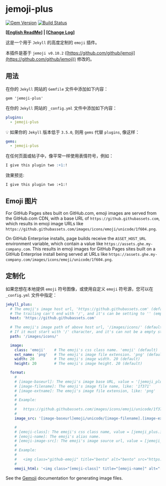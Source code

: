 # jemoji-plus

[![Gem Version](https://badge.fury.io/rb/jemoji.svg)](http://badge.fury.io/rb/jemoji)
[![Build Status](https://travis-ci.org/jekyll/jemoji.svg?branch=master)](https://travis-ci.org/jekyll/jemoji)

**[[English ReadMe](https://github.com/shines77/jemoji-plus/blob/master/README.md)] | [[Change Log](https://github.com/shines77/jemoji-plus/blob/master/ChangeLog.md)]**

这是一个用于 `Jekyll` 的高度定制的 `emoji` 插件。

本插件是基于 `jemoji v0.10.2` ([https://github.com/github/jemoji](https://github.com/github/jemoji)) 修改的。

## 用法

在你的 `Jekyll` 网站的 `Gemfile` 文件中添加如下内容：

```
gem 'jemoji-plus'
```

在你的 `Jekyll` 网站的 `_config.yml` 文件中添加如下内容：

```yml
plugins:
  - jemoji-plus
```

💡 如果你的 `Jekyll` 版本低于 `3.5.0`, 则用 `gems` 代替 `plugins`, 像这样：

```yml
gems:
  - jemoji-plus
```

在任何页面或帖子中，像平常一样使用表情符号，例如：

```markdown
I give this plugin two :+1:!
```

效果预览:

`I give this plugin two :+1:!`

## Emoji 图片

For GitHub Pages sites built on GitHub.com, emoji images are served from the GitHub.com CDN, with a base URL of `https://github.githubassets.com`, which results in emoji image URLs like `https://github.githubassets.com/images/icons/emoji/unicode/1f604.png`.

On GitHub Enterprise installs, page builds receive the `ASSET_HOST_URL` environment variable, which contain a value like `https://assets.ghe.my-company.com`. This results in emoji images for GitHub Pages sites built on a GitHub Enterprise install being served at URLs like `https://assets.ghe.my-company.com/images/icons/emoji/unicode/1f604.png`.

## 定制化

如果您想在本地提供 `emoji` 符号图像，或使用自定义 `emoji` 符号源，您可以在 `_config.yml` 文件中指定：

```yml
jekyll_plus:
  # The emoji's image host url, 'https://github.githubassets.com' (default).
  # The trailing can't end with '/', and it's can be setting to '' (empty string).
  host: 'https://github.githubassets.com'
  
  # The emoji's image path of above host url, '/images/icons/' (default).
  # If it must start with '/' character, and it's can not be a empty string.
  path: '/images/icons/'

  image:
    class: 'emoji'    # The emoji's css class name. 'emoji' (default)
    ext_name: 'png'   # The emoji's image file extension. 'png' (default), 'jpg', 'jpeg', 'svg'
    width: 20         # The emoji's image width. 20 (default)
    height: 20        # The emoji's image height. 20 (default)

  format:
    #
    # [image-baseurl]: The emoji's image base URL, value = '[jemoji_plus.host][jemoji_plus.path]'
    # [image-filename]: The emoji's image file name, like: '1f371'
    # [image-extname]: The emoji's image file extension, like: 'png'
    #
    # Example:
    #
    #   https://github.githubassets.com/images/icons/emoji/unicode/1f371.png?v8
    #
    image_src: '[image-baseurl]emoji/unicode/[image-filename].[image-extname]?v8'

    #
    # [emoji-class]: The emoji's css class name, value = [jemoji_plus.image.class]
    # [emoji-name]: The emoji's alias name.
    # [emoji-image-src]: The emoji's image source url, value = [jemoji_plus.format.image_src]
    #
    # Example:
    #
    #   <img class="github-emoji" title="bento" alt="bento" src="https://github.githubassets.com/images/icons/emoji/unicode/1f371.png?v8" width="20" height="20" />
    #
    emoji_html: '<img class="[emoji-class]" title="[emoji-name]" alt="[emoji-name]" src="[emoji-image-src]" width="[emoji-width]" height="[emoji-height] />'
```

See the [Gemoji](https://github.com/github/gemoji) documentation for generating image files.
